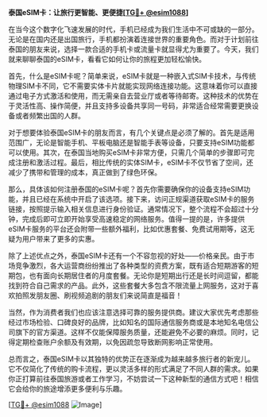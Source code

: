 **泰国eSIM卡：让旅行更智能、更便捷[[TG💪+ @esim1088](https://t.me/s/esim1088)]**

在当今这个数字化飞速发展的时代，手机已经成为我们生活中不可或缺的一部分。无论是在国内还是出国旅行，手机都扮演着连接世界的重要角色。而对于计划前往泰国的朋友来说，选择一款合适的手机卡或流量卡就显得尤为重要了。今天，我们就来聊聊泰国的eSIM卡，看看它如何让你的旅程更加轻松愉快。

首先，什么是eSIM卡呢？简单来说，eSIM卡就是一种嵌入式SIM卡技术，与传统物理SIM卡不同，它不需要实体卡片就能实现网络连接功能。这意味着你可以直接通过电子方式激活和使用，而无需亲自去营业厅或者等待邮寄。这种技术的优势在于灵活性高、操作简便，并且支持多设备共享同一号码，非常适合经常需要更换设备或者频繁出国的人群。

对于想要体验泰国eSIM卡的朋友而言，有几个关键点是必须了解的。首先是适用范围广，无论是智能手机、平板电脑还是智能手表等设备，只要支持eSIM功能都可以使用。其次，在泰国当地购买eSIM卡非常方便，只需几个简单的步骤即可完成注册和激活过程。最后，相比传统的实体SIM卡，eSIM卡不仅节省了空间，还减少了携带和管理的成本，真正做到了绿色环保。

那么，具体该如何注册泰国的eSIM卡呢？首先你需要确保你的设备支持eSIM功能，并且已经在系统中开启了该选项。接下来，访问正规渠道获取eSIM卡的服务链接，按照提示输入相关信息进行身份验证。通常情况下，整个流程不会超过十分钟，完成后即可立即开始享受高速稳定的网络服务。值得一提的是，许多提供eSIM卡服务的平台还会附带一些额外福利，比如优惠套餐、免费试用期等，这无疑为用户带来了更多的实惠。

除了上述优点之外，泰国eSIM卡还有一个不容忽视的好处——价格亲民。由于市场竞争激烈，各大运营商纷纷推出了各种类型的资费方案，既有适合短期游客的短期包，也有面向长期居住者的月度套餐。无论你是短期出行还是长时间逗留，都能找到符合自己需求的产品。此外，这些套餐大多包含不限流量上网服务，这对于喜欢拍照发朋友圈、刷视频追剧的朋友们来说简直是福音！

当然，作为消费者我们也应该注意选择可靠的服务提供商。建议大家优先考虑那些经过市场检验、口碑良好的品牌，比如知名的国际通信服务商或是本地知名电信公司旗下的官方渠道。这样不仅能保障服务质量，还能避免不必要的麻烦。同时，记得定期检查账户余额及有效期，以免因疏忽导致断网影响正常使用。

总而言之，泰国eSIM卡以其独特的优势正在逐渐成为越来越多旅行者的新宠儿。它不仅简化了传统的购卡流程，更以灵活多样的形式满足了不同人群的需求。如果你正打算前往泰国旅游或者工作学习，不妨尝试一下这种新型的通信方式吧！相信它会给你的旅途增添更多便利与乐趣。

[[TG💪+ @esim1088](https://t.me/s/esim1088) ![Image](https://i.postimg.cc/4NQfJmqS/Snipaste-2025-05-13-00-14-12.png)]